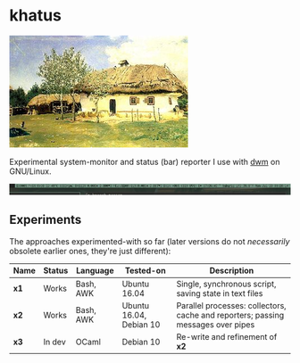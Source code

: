 khatus
======
![mascot](mascot.jpg)

Experimental system-monitor and status (bar) reporter I use with
[dwm](https://dwm.suckless.org/) on GNU/Linux.

![screenshot](screenshot.jpg)

Experiments
-----------
The approaches experimented-with so far (later versions do not _necessarily_
obsolete earlier ones, they're just different):

| Name   | Status | Language  | Tested-on               | Description |
|--------|--------|-----------|-------------------------|-------------|
| __x1__ | Works  | Bash, AWK | Ubuntu 16.04            | Single, synchronous script, saving state in text files |
| __x2__ | Works  | Bash, AWK | Ubuntu 16.04, Debian 10 | Parallel processes: collectors, cache and reporters; passing messages over pipes |
| __x3__ | In dev | OCaml     | Debian 10               | Re-write and refinement of __x2__ |
